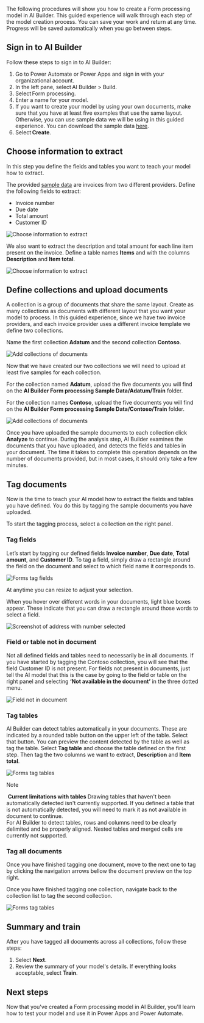 The following procedures will show you how to create a Form processing model in AI Builder. This guided experience will walk through each step of the model creation process. You can save your work and return at any time. Progress will be saved automatically when you go between steps. 

## Sign in to AI Builder

Follow these steps to sign in to AI Builder:

1.  Go to Power Automate or Power Apps and sign in with your organizational account. 
1.  In the left pane, select AI Builder > Build. 
1.  Select Form processing. 
1.  Enter a name for your model. 
1.  If you want to create your model by using your own documents, make sure that you have at least five examples that use the same layout. Otherwise, you can use sample data we will be using in this guided experience. You can download the sample data [here](https://go.microsoft.com/fwlink/?linkid=2128080).  
1.  Select **Create**. 

## Choose information to extract 

In this step you define the fields and tables you want to teach your model how to extract. 
 
The provided [sample data](https://go.microsoft.com/fwlink/?linkid=2128080) are invoices from two different providers. Define the following fields to extract: 

 - Invoice number 
 - Due date 
 - Total amount 
 - Customer ID 

![Choose information to extract](../media/forms-choose-information.gif)

We also want to extract the description and total amount for each line item present on the invoice. Define a table names **Items** and with the columns **Description** and **Item total**. 

![Choose information to extract](../media/forms-choose-information2.gif)

## Define collections and upload documents 

A collection is a group of documents that share the same layout. Create as many collections as documents with different layout that you want your model to process. In this guided experience, since we have two invoice providers, and each invoice provider uses a different invoice template we define two collections. 
 
Name the first collection **Adatum** and the second collection **Contoso**.  

![Add collections of documents](../media/form-processing-add-collections.gif)
 
Now that we have created our two collections we will need to upload at least five samples for each collection. 
 
For the collection named **Adatum**, upload the five documents you will find on the **AI Builder Form processing Sample Data/Adatum/Train** folder. 

For the collection names **Contoso**, upload the five documents you will find on the **AI Builder Form processing Sample Data/Contoso/Train** folder.  
 
![Add collections of documents](../media/form-processing-add-collections2.gif)
 
Once you have uploaded the sample documents to each collection click **Analyze** to continue. During the analysis step, AI Builder examines the documents that you have uploaded, and detects the fields and tables in your document. The time it takes to complete this operation depends on the number of documents provided, but in most cases, it should only take a few minutes.

## Tag documents

Now is the time to teach your AI model how to extract the fields and tables you have defined. You do this by tagging the sample documents you have uploaded.  

To start the tagging process, select a collection on the right panel. 


### Tag fields

Let’s start by tagging our defined fields **Invoice number**, **Due date**, **Total amount**, and **Customer ID**. To tag a field, simply draw a rectangle around the field on the document and select to which field name it corresponds to.

![Forms tag fields](../media/forms-tag-fields.gif)

At anytime you can resize to adjust your selection.

When you hover over different words in your documents, light blue boxes appear. These indicate that you can draw a rectangle around those words to select a field.

![Screenshot of address with number selected](../media/forms-address.png)

### Field or table not in document

Not all defined fields and tables need to necessarily be in all documents. If you have started by tagging the Contoso collection, you will see that the field Customer ID is not present. For fields not present in documents, just tell the AI model that this is the case by going to the field or table on the right panel and selecting **‘Not available in the document’** in the three dotted menu.  

![Field not in document](../media/forms-not-available-in-document.gif)

### Tag tables

AI Builder can detect tables automatically in your documents. These are indicated by a rounded table button on the upper left of the table. Select that button. You can preview the content detected by the table as well as tag the table. Select **Tag table** and choose the table defined on the first step. Then tag the two columns we want to extract, **Description** and **Item total**.  

![Forms tag tables](../media/forms-tag-tables.gif)

> [!NOTE]
> **Current limitations with tables**
> Drawing tables that haven't been automatically detected isn't currently supported. If you defined a table that is not automatically detected, you will need to mark it as not available in document to continue.   
> For AI Builder to detect tables, rows and columns need to be clearly delimited and be properly aligned. Nested tables and merged cells are currently not supported.  

### Tag all documents 

Once you have finished tagging one document, move to the next one to tag by clicking the navigation arrows bellow the document preview on the top right. 

Once you have finished tagging one collection, navigate back to the collection list to tag the second collection.  

![Forms tag tables](../media/forms-tag-tables2.gif)

## Summary and train

After you have tagged all documents across all collections, follow these steps:

1.  Select **Next**.
2.  Review the summary of your model's details. If everything looks acceptable, select **Train**.

## Next steps

Now that you've created a Form processing model in AI Builder, you'll learn how to test your model and use it in Power Apps and Power Automate. 
